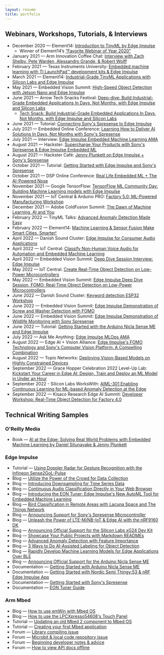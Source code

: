 ```yaml
---
layout: resume
title: portfolio
---
```


## Webinars, Workshops, Tutorials, & Interviews

* December 2020 — Element14: [Introduction to TinyML by Edge Impulse](https://www.element14.com/community/events/5674/l/introduction-to-tinyml-by-edge-impulse)
    * Winner of Element14’s [“Favorite Webinar of Year 2020”](https://www.element14.com/community/docs/DOC-96165/l/2020-year-in-review-awards-the-winners#webinar)
* January 2021 — Arm Innovation Coffee Chat: [Interview with Zach Shelby, Pete Warden, Alessandro Grande, & Robert Wolff](https://www.youtube.com/watch?v=eOF3NA0Me7Q)
* February 2021 — Texas Instruments University: [Embedded machine learning with TI LaunchPad™ development kits & Edge Impulse](https://event.on24.com/eventRegistration/EventLobbyServlet?target=reg20.jsp&mode=login&loginemail=o-loera%40ti.com&eventid=2996419&sessionid=1&key=30161E260D75AB000445DD4A5C855DEE&regTag=&V2=false&sourcepage=register)
* March 2021 — Element14: [Industrial-Grade TinyML Applications with Silicon Labs and Edge Impulse](https://www.element14.com/community/events/5761/l/thunderboard-workshop-industrial-grade-tinyml-applications-with-silicon-labs-and-edge-impulse)
* May 2021 — Embedded Vision Summit: [High-Speed Object Detection with Jetson Nano and Edge Impulse](https://www.youtube.com/watch?v=_T6h3Jmq2Yk)
* June 2021 — Arrow Tech Snacks Festival: [Deep-dive: Build Industrial-Grade Embedded Applications In Days, Not Months, with Edge Impulse and Silicon Labs](https://register.gotowebinar.com/register/4941644376358448396)
    * [Tech Snack: Build Industrial-Grade Embedded Applications In Days, Not Months, with Edge Impulse and Silicon Labs](https://register.gotowebinar.com/register/1871782622855797262)
* June 2021 — Tutorial: [Connecting Sony's Spresense to Edge Impulse](https://youtu.be/OI9AymVUU_4)
* July 2021 — Embedded Online Conference: [Learning How to Deliver AI Solutions In Days, Not Months with Sony's Spresense](http://www.embeddedonlineconference.com/workshop/Learning_how_to_Deliver_AI_Solution_In_Days_Not_Months)
* July 2021 — Interview: [Edge Impulse Embedded Machine Learning AMA](https://www.youtube.com/watch?v=_Ozui1kkOyo)
* August 2021 — Hackster: [Supercharge Your Products with Sony's Spresense & Edge Impulse Embedded ML](https://www.youtube.com/watch?v=ipPLZNkAI0Y)
* August 2021 — Hackster Café: [Jenny Plunkett on Edge Impulse + Sony's Spresense](https://www.youtube.com/watch?v=_MX_XjyYMcQ)
* October 2021 — Tutorial: [Getting Started with Edge Impulse and Sony's Spresense](https://youtu.be/2hOvUUhlngs)
* October 2021 — DSP Online Conference: [Real Life Embedded ML + The AI-Powered Nose](https://www.dsponlineconference.com/session/Real_Life_Embedded_ML_plus_The_AI_Powered_Nose)
* November 2021 — Google TensorFlow: [TensorFlow ML Community Day: Building Machine Learning models with Edge Impulse](https://www.youtube.com/watch?v=gw1E5JZTim0)
* November 2021 — IoT Central & Arduino PRO: [Factory 5.0: ML-Powered Manufacturing Workshop](https://register.gotowebinar.com/register/4284862102840899596?source=IoTCMC)
* December 2021 — Adobe ColdFusion Summit: [The Dawn of Machine Learning, AI and You](https://cfsummit.vconfex.com/event/adobe-coldfusion-summit-2021_/1290?redirect=1#category=6&module=28150)
* February 2022 — TinyML Talks: [Advanced Anomaly Detection Made Easy](https://forums.tinyml.org/t/tinyml-talks-on-february-15-2022-advanced-anomaly-detection-made-easy-by-jenny-plunkett/776)
* February 2022 — Element14: [Machine Learning & Sensor Fusion Make Smart Cities, Smarter!](https://community.element14.com/learn/events/c/e/1575)
* April 2022 — Danish Sound Cluster: [Edge Impulse for Consumer Audio Applications](https://danishsoundcluster.dk/edge-impulse-for-consumer-audio-applications/)
* April 2022 — IoT Central: [Classify Non-Human Voice Audio for Automation and Embedded Machine Learning](https://www.iotcentral.io/videos/classify-non-human-voice-audio-for-automation-and-embedded-ml)
* April 2022 — Embedded Vision Summit: [Deep Dive Session Interview: Edge Impulse](https://www.youtube.com/watch?v=S4JZ7rZSmIs)
* May 2022 — IoT Central: [Create Real-Time Object Detection on Low-Power Microcontrollers](https://www.iotcentral.io/videos/create-real-time-object-detection-on-low-power-microcontrollers)
* May 2022 — Embedded Vision Summit: [Edge Impulse Deep Dive Session, FOMO: Real-Time Object Detection on Low-Power Microcontrollers](https://embeddedvisionsummit.com/edge-impulse-deep-dive/)
* June 2022 — Danish Sound Cluster: [Keyword detection ESP32 Workshop](https://danishsoundcluster.dk/keyword-detection-esp32/)
* June 2022 — Embedded Vision Summit: [Edge Impulse Demonstration of Screw and Washer Detection with FOMO](https://www.edge-ai-vision.com/2022/09/edge-impulse-demonstration-of-screw-and-washer-detection-with-fomo/)
* June 2022 — Embedded Vision Summit: [Edge Impulse Demonstration of Wildlife Monitoring with Sony Spresense](https://www.edge-ai-vision.com/2022/09/edge-impulse-demonstration-of-wildlife-monitoring-with-sony-spresense/)
* June 2022 — Tutorial: [Getting Started with the Arduino Nicla Sense ME and Edge Impulse
](https://www.youtube.com/watch?v=dj-2T8DVtSg)
* July 2022 — Ask Me Anything: [Edge Impulse MLOps AMA](https://www.youtube.com/watch?v=ponZ2ahE3uQ)
* August 2022 — Edge AI + Vision Alliance: [Edge Impulse's FOMO Technology and Sony's Computer Vision Platform: A Compelling Combination](https://register.gotowebinar.com/register/5240104617063188491)
* August 2022 — Topio Networks: [Deploying Vision-Based Models on Highly Constrained Devices](https://www.topionetworks.com/events/62ed4424a20d485bb2dca42a)
* September 2022 — Grace Hopper Celebration 2022 Level-Up Lab: [Kickstart Your Career in Edge AI: Design, Train and Deploy an ML Model in Under an Hour](https://ghc.anitab.org/ghc-22-agenda/)
* September 2022 - Silicon Labs WorksWith: [AIML-301 Enabling Continuous Learning for ML-based Anomaly Detection at the Edge](https://workswith.silabs.com/agenda/session/896404)
* September 2022 — Kisaco Research Edge AI Summit: [Developer Workshop: Real-Time Object Detection for Factory 4.0](https://www.kisacoresearch.com/edge-ai-summit-2022-agenda#developer-workshop-real-time-object-detection-for-factory-40-%E2%80%93-free-by-application)

## Technical Writing Samples

### O'Reilly Media

* Book — [AI at the Edge: Solving Real World Problems with Embedded Machine Learning by Daniel Situnayake & Jenny Plunkett](https://www.oreilly.com/library/view/ai-at-the/9781098120191/)

### Edge Impulse

* Tutorial — [Using Doppler Radar for Gesture Recognition with the Infineon Sense2GoL-Pulse](https://www.edgeimpulse.com/blog/infineon-sense2gol-pulse)
* Blog — [Utilize the Power of the Crowd for Data Collection](https://www.edgeimpulse.com/blog/utilize-the-power-of-the-crowd-for-data-collection)
* Blog — [Introducing Downsampling for Time Series Data](https://www.edgeimpulse.com/blog/introducing-downsampling-for-time-series-data)
* Blog — [Continuous Audio Classification Directly in Your Web Browser](https://www.edgeimpulse.com/blog/continuous-audio-classification-directly-in-your-web-browser)
* Blog — [Introducing the EON Tuner: Edge Impulse's New AutoML Tool for Embedded Machine Learning](https://www.edgeimpulse.com/blog/introducing-the-eon-tuner-edge-impulses-new-automl-tool-for-embedded-machine-learning)
* Blog — [Bird Classification in Remote Areas with Lacuna Space and The Things Network](https://www.edgeimpulse.com/blog/bird-classification-lacuna-space)
* Blog — [Announcing Support for Sony's Spresense Microcontroller](https://www.edgeimpulse.com/blog/announcing-support-for-the-sony-spresense)
* Blog — [Unleash the Power of LTE-M/NB-IoT & Edge AI with the nRF9160 DK](https://www.edgeimpulse.com/blog/unleash-the-power-of-lte-mnb-iot-and-edge-ai-with-the-nrf9160-dk)
* Blog — [Announcing Official Support for the Silicon Labs xG24 Dev Kit](https://www.edgeimpulse.com/blog/announcing-official-support-for-the-silicon-labs-xg24-dev-kit)
* Blog — [Showcase Your Public Projects with Markdown READMEs](https://www.edgeimpulse.com/blog/showcase-your-public-projects-with-markdown-readmes)
* Blog — [Advanced Anomaly Detection with Feature Importance](https://www.edgeimpulse.com/blog/advanced-anomaly-detection-with-feature-importance)
* Blog — [3 Ways to Do AI-Assisted Labeling for Object Detection](https://www.edgeimpulse.com/blog/3-ways-to-do-ai-assisted-labeling-for-object-detection)
* Blog — [Rapidly Develop Machine Learning Models for Edge Applications Over BLE](https://www.edgeimpulse.com/blog/rapidly-develop-machine-learning-models-for-edge-applications-over-ble)
* Blog — [Announcing Official Support for the Arduino Nicla Sense ME](https://www.edgeimpulse.com/blog/announcing-official-support-for-the-arduino-nicla-sense-me)
* Documentation — [Getting Started with Arduino Nicla Sense ME](https://docs.edgeimpulse.com/docs/development-platforms/officially-supported-mcu-targets/arduino-nicla-sense-me)
* Documentation — [Getting Started with Nordic Semi Thingy:53 & nRF Edge Impulse App](https://docs.edgeimpulse.com/docs/development-platforms/officially-supported-mcu-targets/nordic-semi-thingy53)
* Documentation — [Getting Started with Sony's Spresense](https://docs.edgeimpulse.com/docs/sony-spresense)
* Documentation — [EON Tuner Guide](https://docs.edgeimpulse.com/docs/eon-tuner)

### Arm Mbed

* Blog — [How to use emWin with Mbed OS](https://os.mbed.com/blog/entry/How-to-use-emWin-with-Mbed-OS/)
* Blog — [How to use the LPCXpresso54608's Touch Panel](https://os.mbed.com/blog/entry/How-to-LPCXpresso54608-touch-panel/)
* Tutorial — [Updating an old Mbed 2 component to Mbed OS](https://os.mbed.com/users/jplunkett/notebook/updating-component-to-mbed-os/)
* Tutorial — [Creating your first Mbed application](https://os.mbed.com/users/jplunkett/notebook/first-mbed-application/)
* Forum — [Library compiling issue](https://os.mbed.com/questions/82191/mbed-http-compile-fail/)
* Forum — [Microbit & local code repository issue](https://os.mbed.com/questions/82107/How-do-I-manage-the-code-in-my-local-rep/)
* Forum — [Beginning developer notes & advice](https://os.mbed.com/questions/82092/How-to-get-led-to-blink-and-print-times-/)
* Forum — [How to view API docs offline](https://os.mbed.com/questions/81824/offline-API-document/)
